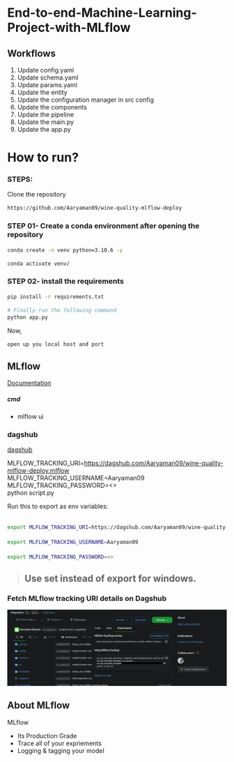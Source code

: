 # End-to-end-Machine-Learning-Project-with-MLflow


## Workflows

1. Update config.yaml
2. Update schema.yaml
3. Update params.yaml
4. Update the entity
5. Update the configuration manager in src config
6. Update the components
7. Update the pipeline 
8. Update the main.py
9. Update the app.py



# How to run?
### STEPS:

Clone the repository

```bash
https://github.com/Aaryaman09/wine-quality-mlflow-deploy
```
### STEP 01- Create a conda environment after opening the repository

```bash
conda create -n venv python=3.10.6 -y
```

```bash
conda activate venv/
```


### STEP 02- install the requirements
```bash
pip install -r requirements.txt
```


```bash
# Finally run the following command
python app.py
```

Now,
```bash
open up you local host and port
```



## MLflow

[Documentation](https://mlflow.org/docs/latest/index.html)


##### cmd
- mlflow ui

### dagshub
[dagshub](https://dagshub.com/)

MLFLOW_TRACKING_URI=https://dagshub.com/Aaryaman09/wine-quality-mlflow-deploy.mlflow \
MLFLOW_TRACKING_USERNAME=Aaryaman09 \
MLFLOW_TRACKING_PASSWORD=<> \
python script.py

Run this to export as env variables:

```bash

export MLFLOW_TRACKING_URI=https://dagshub.com/Aaryaman09/wine-quality-mlflow-deploy.mlflow

export MLFLOW_TRACKING_USERNAME=Aaryaman09 

export MLFLOW_TRACKING_PASSWORD=<>

```

> ## Use set instead of export for windows.

### Fetch MLflow tracking URI details on Dagshub
![alt text](https://github.com/Aaryaman09/wine-quality-mlflow-deploy/blob/main/images/mlflow_tracking_uri_info_on_DAGSHUB.JPG?raw=true)


## About MLflow 
MLflow

 - Its Production Grade
 - Trace all of your expriements
 - Logging & tagging your model

